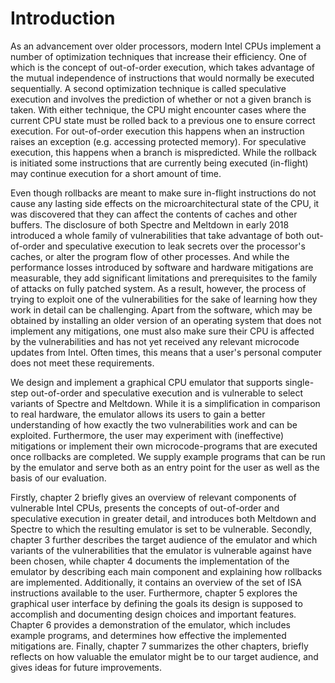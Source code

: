 # Introduction

As an advancement over older processors, modern Intel CPUs implement a number of optimization techniques that increase their efficiency. One of which is the concept of out-of-order execution, which takes advantage of the mutual independence of instructions that would normally be executed sequentially. A second optimization technique is called speculative execution and involves the prediction of whether or not a given branch is taken. With either technique, the CPU might encounter cases where the current CPU state must be rolled back to a previous one to ensure correct execution. For out-of-order execution this happens when an instruction raises an exception (e.g. accessing protected memory). For speculative execution, this happens when a branch is mispredicted. While the rollback is initiated some instructions that are currently being executed (in-flight) may continue execution for a short amount of time.

Even though rollbacks are meant to make sure in-flight instructions do not cause any lasting side effects on the microarchitectural state of the CPU, it was discovered that they can affect the contents of caches and other buffers.
The disclosure of both Spectre and Meltdown in early 2018 introduced a whole family of vulnerabilities that take advantage of both out-of-order and speculative execution to leak secrets over the processor's caches, or alter the program flow of other processes. And while the performance losses introduced by software and hardware mitigations are measurable, they add significant limitations and prerequisites to the family of attacks on fully patched system. As a result, however, the process of trying to exploit one of the vulnerabilities for the sake of learning how they work in detail can be challenging. Apart from the software, which may be obtained by installing an older version of an operating system that does not implement any mitigations, one must also make sure their CPU is affected by the vulnerabilities and has not yet received any relevant microcode updates from Intel. Often times, this means that a user's personal computer does not meet these requirements.

We design and implement a graphical CPU emulator that supports single-step out-of-order and speculative execution and is vulnerable to select variants of Spectre and Meltdown. While it is a simplification in comparison to real hardware, the emulator allows its users to gain a better understanding of how exactly the two vulnerabilities work and can be exploited. Furthermore, the user may experiment with (ineffective) mitigations or implement their own microcode-programs that are executed once rollbacks are completed. We supply example programs that can be run by the emulator and serve both as an entry point for the user as well as the basis of our evaluation.

<!---
TOOD:
- Ergebnisse unserer Evaluation.
- Use chapter references below.
-->
Firstly, chapter 2 briefly gives an overview of relevant components of vulnerable Intel CPUs, presents the concepts of out-of-order and speculative execution in greater detail, and introduces both Meltdown and Spectre to which the resulting emulator is set to be vulnerable. Secondly, chapter 3 further describes the target audience of the emulator and which variants of the vulnerabilities that the emulator is vulnerable against have been chosen, while chapter 4 documents the implementation of the emulator by describing each main component and explaining how rollbacks are implemented. Additionally, it contains an overview of the set of ISA instructions available to the user. Furthermore, chapter 5 explores the graphical user interface by defining the goals its design is supposed to accomplish and documenting design choices and important features. Chapter 6 provides a demonstration of the emulator, which includes example programs, and determines how effective the implemented mitigations are. Finally, chapter 7 summarizes the other chapters, briefly reflects on how valuable the emulator might be to our target audience, and gives ideas for future improvements.
